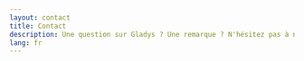 ```yaml
---
layout: contact
title: Contact
description: Une question sur Gladys ? Une remarque ? N'hésitez pas à nous contacter !
lang: fr
---
```

